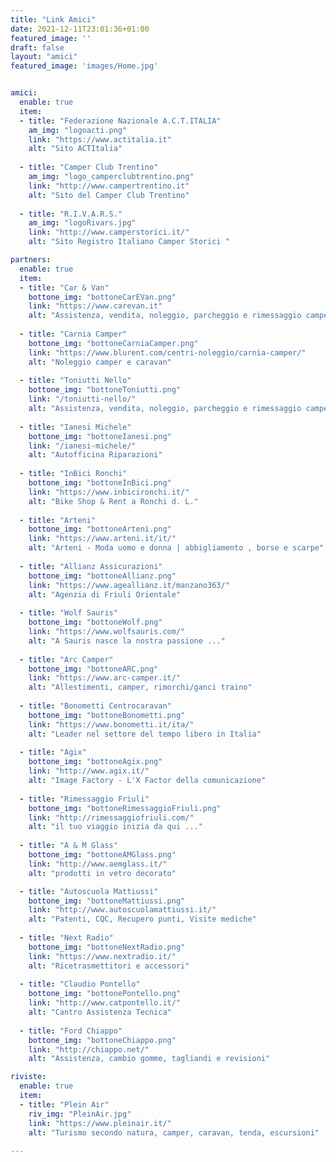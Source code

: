 ```yaml
---
title: "Link Amici"
date: 2021-12-11T23:01:36+01:00
featured_image: ''
draft: false
layout: "amici"
featured_image: 'images/Home.jpg'


amici:
  enable: true
  item:
  - title: "Federazione Nazionale A.C.T.ITALIA"
    am_img: "logoacti.png"
    link: "https://www.actitalia.it"
    alt: "Sito ACTItalia"
  
  - title: "Camper Club Trentino"
    am_img: "logo_camperclubtrentino.png"
    link: "http://www.campertrentino.it"
    alt: "Sito del Camper Club Trentino"
  
  - title: "R.I.V.A.R.S."
    am_img: "logoRivars.jpg"
    link: "http://www.camperstorici.it/"
    alt: "Sito Registro Italiano Camper Storici "

partners:
  enable: true
  item:
  - title: "Car & Van"
    bottone_img: "bottoneCarEVan.png"
    link: "https://www.carevan.it"
    alt: "Assistenza, vendita, noleggio, parcheggio e rimessaggio camper e caravan"
  
  - title: "Carnia Camper"
    bottone_img: "bottoneCarniaCamper.png"
    link: "https://www.blurent.com/centri-noleggio/carnia-camper/"
    alt: "Noleggio camper e caravan"
  
  - title: "Toniutti Nello"
    bottone_img: "bottoneToniutti.png"
    link: "/toniutti-nello/"
    alt: "Assistenza, vendita, noleggio, parcheggio e rimessaggio camper e caravan"
  
  - title: "Ianesi Michele"
    bottone_img: "bottoneIanesi.png"
    link: "/ianesi-michele/"
    alt: "Autofficina Riparazioni"
  
  - title: "InBici Ronchi"
    bottone_img: "bottoneInBici.png"
    link: "https://www.inbicironchi.it/"
    alt: "Bike Shop & Rent a Ronchi d. L."
  
  - title: "Arteni"
    bottone_img: "bottoneArteni.png"
    link: "https://www.arteni.it/it/"
    alt: "Arteni - Moda uomo e donna | abbigliamento , borse e scarpe"
  
  - title: "Allianz Assicurazioni"
    bottone_img: "bottoneAllianz.png"
    link: "https://www.ageallianz.it/manzano363/"
    alt: "Agenzia di Friuli Orientale"
  
  - title: "Wolf Sauris"
    bottone_img: "bottoneWolf.png"
    link: "https://www.wolfsauris.com/"
    alt: "A Sauris nasce la nostra passione ..."
  
  - title: "Arc Camper"
    bottone_img: "bottoneARC.png"
    link: "https://www.arc-camper.it/"
    alt: "Allestimenti, camper, rimorchi/ganci traino"
  
  - title: "Bonometti Centrocaravan"
    bottone_img: "bottoneBonometti.png"
    link: "https://www.bonometti.it/ita/"
    alt: "Leader nel settore del tempo libero in Italia"
  
  - title: "Agix"
    bottone_img: "bottoneAgix.png"
    link: "http://www.agix.it/"
    alt: "Image Factory - L'X Factor della comunicazione"
  
  - title: "Rimessaggio Friuli"
    bottone_img: "bottoneRimessaggioFriuli.png"
    link: "http://rimessaggiofriuli.com/"
    alt: "il tuo viaggio inizia da qui ..."
  
  - title: "A & M Glass"
    bottone_img: "bottoneAMGlass.png"
    link: "http://www.aemglass.it/"
    alt: "prodotti in vetro decorato"

  - title: "Autoscuola Mattiussi"
    bottone_img: "bottoneMattiussi.png"
    link: "http://www.autoscuolamattiussi.it/"
    alt: "Patenti, CQC, Recupero punti, Visite mediche"
  
  - title: "Next Radio"
    bottone_img: "bottoneNextRadio.png"
    link: "https://www.nextradio.it/"
    alt: "Ricetrasmettitori e accessori"
  
  - title: "Claudio Pontello"
    bottone_img: "bottonePontello.png"
    link: "http://www.catpontello.it/"
    alt: "Cantro Assistenza Tecnica"
  
  - title: "Ford Chiappo"
    bottone_img: "bottoneChiappo.png"
    link: "http://chiappo.net/"
    alt: "Assistenza, cambio gomme, tagliandi e revisioni"

riviste:
  enable: true
  item:
  - title: "Plein Air"
    riv_img: "PleinAir.jpg"
    link: "https://www.pleinair.it/"
    alt: "Turismo secondo natura, camper, caravan, tenda, escursioni"
 
---
```



